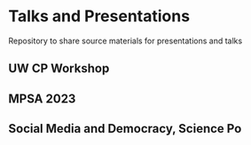 # Talks and Presentations

Repository to share source materials for presentations and talks

## UW CP Workshop

## MPSA 2023

## Social Media and Democracy, Science Po

